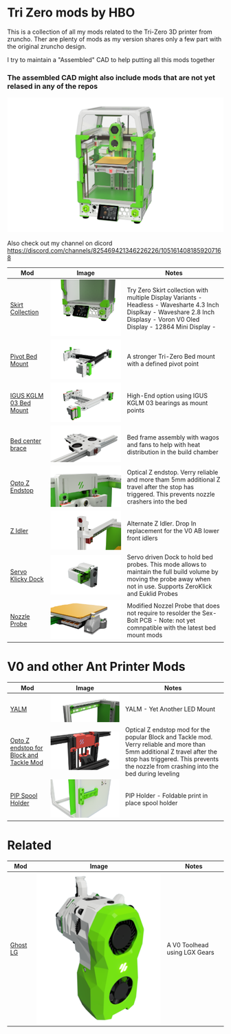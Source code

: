 # Tri Zero mods by HBO

This is a collection of all my mods related to the Tri-Zero 3D printer from zruncho.
Ther are plenty of mods as my version shares only a few part with the original zruncho design.

I try to maintain a "Assembled" CAD to help putting all this mods together
### The assembled CAD might also include mods that are not yet relased in any of the repos

![Assembled](./Images/T0_Assembled_2023-Jul-28_05-46-38PM-000_CustomizedView11802632295.png)


Also check out my channel on dicord https://discord.com/channels/825469421346226226/1051614081859207168


| Mod | Image| Notes|
|--- |--- |--- |
| [Skirt Collection](./SkirtsCollection/) | ![SkirtCollection](./SkirtsCollection/Images/tri-zero_waveshare_2.8inch.png) | Try Zero Skirt collection with multiple Display Variants - Headless - Wavesharte 4.3 Inch Displkay - Waveshare 2.8 Inch Displasy - Voron V0 Oled Display - 12864 Mini Display - |
| [Pivot Bed Mount](./PivotBed_Mount/) | ![PivotBed](./PivotBed_Mount/Images/pivot_bed.png) | A stronger Tri-Zero Bed mount with a defined pivot point |
| [IGUS KGLM 03 Bed Mount](./IGUS_03_Mount/) | ![PivotBed](./IGUS_03_Mount/Images/KGLM_03_Mount.png) | High-End option using IGUS KGLM 03 bearings as mount points |
| [Bed center brace](./T0_Bed_Center_Brace/) | ![Bed Center](./T0_Bed_Center_Brace/Images/Center_Brace_top.png) | Bed frame assembly with wagos and fans to help with heat distribution in the build chamber |
| [Opto Z Endstop](./Opto_Z_Endstop/) | ![Opto Z](./Opto_Z_Endstop/Images/Opto_Z_assembled.png) | Optical Z endstop. Verry reliable and more tham 5mm additional Z travel after the stop has triggered. This prevents nozzle crashers into the bed |
| [Z Idler](./Z_Idler/) | ![Z Idler](./Z_Idler/Images/left.png) | Alternate Z Idler. Drop In replacement for the V0 AB lower front idlers |
| [Servo Klicky Dock](./ServoKlicky/) | ![ServoDockl](./ServoKlicky/Images/Euklid_Open.png) | Servo driven Dock to hold bed probes. This mode allows to maintain the full build volume by moving the probe away when not in use.  Supports ZeroKlick and Euklid Probes |
| [Nozzle Probe](./Nozzle_Probe/) | ![Nozle Probe](./Nozzle_Probe/Images/tri-zero-bed.png) | Modified Nozzel Probe that does not require to resolder the Sex-Bolt PCB - Note: not yet comnpatible with the latest bed mount mods|


# V0 and other Ant Printer Mods

| Mod | Image| Notes|
|--- |--- |--- |
| [YALM ](https://github.com/harry-boe/AntFarm-Projects/tree/main/YALM) | ![YALM](./Images/LED.png) | YALM - Yet Another LED Mount |
| [Opto Z endstop for Block and Tackle Mod ](https://github.com/harry-boe/AntFarm-Projects/tree/main/Opto_Block_and_Tackle) | ![YALM](./Images/Opto_BaT.png) | Optical Z endstop mod for the popular Block and Tackle mod. Verry reliable and more than 5mm additional Z travel after the stop has triggered. This prevents the nozzle from crashing into the bed during leveling |
| [PIP Spool Holder ](https://github.com/harry-boe/AntFarm-Projects/blob/main/PIP_Holder) | ![YALM](./Images/PIP-SpoolHolder.png) | PIP Holder - Foldable print in place spool holder |


# Related 

| Mod | Image| Notes|
|--- |--- |--- |
| [Ghost LG](https://github.com/harry-boe/Ghost-LG) | ![Ghost-LG](./Images/RC2-left-2.png) | A V0 Toolhead using LGX Gears |



